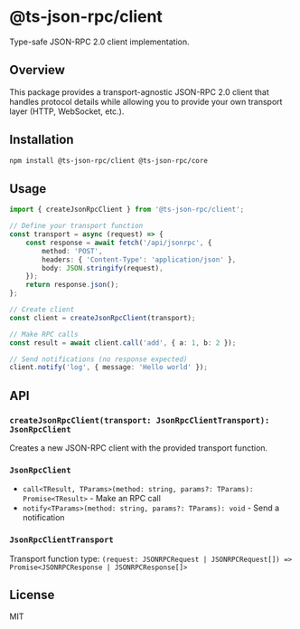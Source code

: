 # @ts-json-rpc/client

Type-safe JSON-RPC 2.0 client implementation.

## Overview

This package provides a transport-agnostic JSON-RPC 2.0 client that handles protocol details while allowing you to provide your own transport layer (HTTP, WebSocket, etc.).

## Installation

```bash
npm install @ts-json-rpc/client @ts-json-rpc/core
```

## Usage

```typescript
import { createJsonRpcClient } from '@ts-json-rpc/client';

// Define your transport function
const transport = async (request) => {
    const response = await fetch('/api/jsonrpc', {
        method: 'POST',
        headers: { 'Content-Type': 'application/json' },
        body: JSON.stringify(request),
    });
    return response.json();
};

// Create client
const client = createJsonRpcClient(transport);

// Make RPC calls
const result = await client.call('add', { a: 1, b: 2 });

// Send notifications (no response expected)
client.notify('log', { message: 'Hello world' });
```

## API

### `createJsonRpcClient(transport: JsonRpcClientTransport): JsonRpcClient`

Creates a new JSON-RPC client with the provided transport function.

### `JsonRpcClient`

- `call<TResult, TParams>(method: string, params?: TParams): Promise<TResult>` - Make an RPC call
- `notify<TParams>(method: string, params?: TParams): void` - Send a notification

### `JsonRpcClientTransport`

Transport function type: `(request: JSONRPCRequest | JSONRPCRequest[]) => Promise<JSONRPCResponse | JSONRPCResponse[]>`

## License

MIT